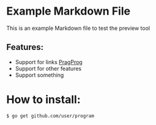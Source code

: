 # Example Markdown File

This is an example Markdown file to test the preview tool

## Features:
* Support for links [PragProg](https://pragprog.com)
* Support for other features
* Support something

# How to install:
```
$ go get github.com/user/program
```